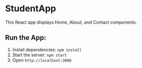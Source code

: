 # StudentApp

This React app displays Home, About, and Contact components.

## Run the App:
1. Install dependencies: `npm install`
2. Start the server: `npm start`
3. Open `http://localhost:3000`
